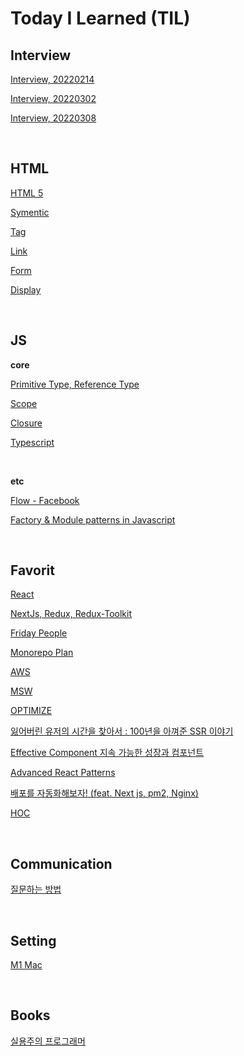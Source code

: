 # Today I Learned (TIL)

## Interview

[Interview, 20220214](interview/readme.md)

[Interview, 20220302](interview/readme2.md)

[Interview, 20220308](interview/readme3.md)

<br />

## HTML

[HTML 5](html5/html5.md)

[Symentic](html5/symentic.md)

[Tag](html5/tag.md)

[Link](html5/link.md)

[Form](html5/form.md)

[Display](html5/display.md)

<br />

## JS

**core**

[Primitive Type, Reference Type](javascript/core/dataType.md)

[Scope](javascript/core/scope.md)

[Closure](javascript/core/closure.md)

[Typescript](javascript/typescript/typescript.md)

<br />

**etc**

[Flow - Facebook](https://medium.com/@2woongjae/typescript-%EC%82%AC%EC%9A%A9%EC%9E%90%EC%9D%98-flow-%ED%83%90%ED%97%98%EA%B8%B0-1-%EC%84%A4%EC%B9%98-%EB%B0%8F-%EC%84%A4%EC%A0%95-b852baf19d17)

[Factory & Module patterns in Javascript](javascript/patterns/factory-module-pattern.md)

<br />

## Favorit

[React](react/react.md)

[NextJs, Redux, Redux-Toolkit](favorit/next-redux-toolkit.md)

[Friday People](favorit/fridayPeople/index.md)

[Monorepo Plan](favorit/monorepo/monorepo.md)

[AWS](favorit/aws/index.md)

[MSW](favorit/MSW/msw.md)

[OPTIMIZE](favorit/optimize/index.md)

[잃어버린 유저의 시간을 찾아서 : 100년을 아껴준 SSR 이야기](https://www.youtube.com/watch?app=desktop&v=IKyA8BKxpXc&feature=youtu.be)

[Effective Component 지속 가능한 성장과 컴포넌트](https://www.youtube.com/watch?v=fR8tsJ2r7Eg)

[Advanced React Patterns](https://advanced-react-patterns.netlify.app/)

[배포를 자동화해보자! (feat. Next js, pm2, Nginx)](https://velog.io/@_woogie/%EB%B0%B0%ED%8F%AC%EB%A5%BC-%EC%9E%90%EB%8F%99%ED%99%94%ED%95%B4%EB%B3%B4%EC%9E%90-feat.-Next-js-pm2-Nginx)

[HOC](favorit/hoc/hoc.md)

<br />

## Communication

[질문하는 방법](communication/question.md)

<br />

## Setting

[M1 Mac](https://jeonbg.notion.site/Setting-ce0c9420691c4f68af2a7bc51c5db22c)

<br />

## Books

[실용주의 프로그래머](books/The-Progmatic-Programmer/readme.md)

